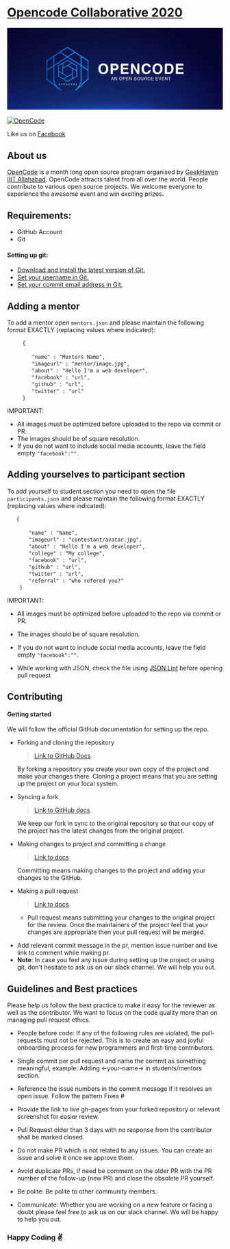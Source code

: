 # [Opencode Collaborative 2020](https://opencodeiiita.github.io/)

![Opencode](https://github.com/opencodeiiita/Opencode-Collaborative-19/raw/master/assets/img/opencode-banner.jpg)

[![OpenCode](https://img.shields.io/badge/Open-Code-ff6a00.svg?style=flat-square)](https://opencodeiiita.github.io)

Like us on [Facebook](https://www.facebook.com/opencodeiiita/)

## About us

[OpenCode](https://opencodeiiita.github.io/) is a month long open source program organised by [GeekHaven IIIT Allahabad](https://geekhaven.iiita.ac.in). OpenCode attracts talent from all over the world. People contribute to various open source projects. We welcome everyone to experience the awesome event and win exciting prizes.

## Requirements:

- GitHub Account
- Git

#### Setting up git:

- [Download and install the latest version of Git.](https://git-scm.com/downloads)
- [Set your username in Git.](https://help.github.com/articles/setting-your-username-in-git)
- [Set your commit email address in Git.](https://help.github.com/articles/setting-your-commit-email-address-in-git)

## Adding a mentor

To add a mentor open `mentors.json` and please maintain the following format EXACTLY (replacing values where indicated):
```
     {

        "name" : "Mentors Name",
        "imageurl" : "mentor/image.jpg",
        "about" : "Hello I'm a web developer",
        "facebook" : "url",
        "github" : "url",
        "twitter" : "url"
     }
```

IMPORTANT:

- All images must be optimized before uploaded to the repo via commit or PR.
- The images should be of square resolution.
- If you do not want to include social media accounts, leave the field empty `"facebook":""`.

## Adding yourselves to participant section

To add yourself to student section you need to open the file `participants.json` and please maintain the following format EXACTLY (replacing values where indicated):

 ```
    {

        "name" : "Name",
        "imageurl" : "contestant/avatar.jpg",
        "about" : "Hello I'm a web developer",
        "college" : "My college",
        "facebook" : "url",
        "github" : "url",
        "twitter" : "url",
        "referral" : "who refered you?"
     }
```
IMPORTANT:

- All images must be optimized before uploaded to the repo via commit or PR.
- The images should be of square resolution.
- If you do not want to include social media accounts, leave the field empty `"facebook":""`.

- While working with JSON, check the file using [JSON Lint](https://jsonlint.com/) before opening pull request

## Contributing

#### Getting started

We will follow the official GitHub documentation for setting up the repo.

- Forking and cloning the repository

  > [Link to GitHub Docs](https://help.github.com/articles/fork-a-repo/#step-2-create-a-local-clone-of-your-fork)

  By forking a repository you create your own copy of the project and make your changes there. Cloning a project means that you are setting up the project on your local system.

- Syncing a fork

  > [Link to GitHub docs](https://help.github.com/articles/syncing-a-fork/)

  We keep our fork in sync to the original repository so that our copy of the project has the latest changes from the original project.

- Making changes to project and committing a change

  > [Link to docs](https://dont-be-afraid-to-commit.readthedocs.io/en/latest/git/commandlinegit.html#commit-your-changes)

  Committing means making changes to the project and adding your changes to the GitHub.

- Making a pull request

  > [Link to docs](https://help.github.com/articles/about-pull-requests/)

  - Pull request means submitting your changes to the original project for the review. Once the maintainers of the project feel that your changes are appropriate then your pull request will be merged.

* Add relevant commit message in the pr, mention issue number and live link to comment while making pr.
* **Note**: In case you feel any issue during setting up the project or using git, don't hesitate to ask us on our slack channel. We will help you out.

## Guidelines and Best practices

Please help us follow the best practice to make it easy for the reviewer as well as the contributor. We want to focus on the code quality more than on managing pull request ethics.

- People before code: If any of the following rules are violated, the pull-requests must not be rejected. This is to create an easy and joyful onboarding process for new programmers and first-time contributors.

- Single commit per pull request and name the commit as something meaningful, example: Adding <-your-name-> in students/mentors section.

- Reference the issue numbers in the commit message if it resolves an open issue. Follow the pattern Fixes #<issue number> <commit message>

- Provide the link to live gh-pages from your forked repository or relevant screenshot for easier review.

- Pull Request older than 3 days with no response from the contributor shall be marked closed.

- Do not make PR which is not related to any issues. You can create an issue and solve it once we approve them.

- Avoid duplicate PRs, if need be comment on the older PR with the PR number of the follow-up (new PR) and close the obsolete PR yourself.

- Be polite: Be polite to other community members.

- Communicate: Whether you are working on a new feature or facing a doubt please feel free to ask us on our slack channel. We will be happy to help you out.

### Happy Coding :v:
